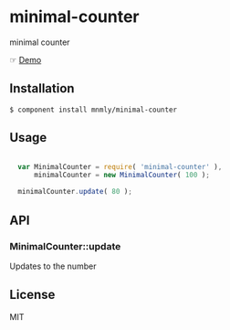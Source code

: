 
# minimal-counter

  minimal counter

  ☞ [Demo]

  [Demo]: http://mnmly.github.com/minimal-counter/

## Installation

    $ component install mnmly/minimal-counter

## Usage

```javascript

  var MinimalCounter = require( 'minimal-counter' ),
      minimalCounter = new MinimalCounter( 100 );

  minimalCounter.update( 80 );

```


## API

### MinimalCounter::update

Updates to the number

## License

  MIT
